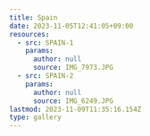 ```yaml
---
title: Spain
date: 2023-11-05T12:41:05+09:00
resources:
  - src: SPAIN-1
    params:
      author: null
      source: IMG_7973.JPG
  - src: SPAIN-2
    params:
      author: null
      source: IMG_6249.JPG
lastmod: 2023-11-09T11:35:16.154Z
type: gallery
---
```


